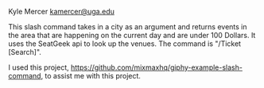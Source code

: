 Kyle Mercer
kamercer@uga.edu

This slash command takes in a city as an argument and returns events in the area that are happening on the current day and are under 100 Dollars.
It uses the SeatGeek api to look up the venues.
The command is "/Ticket [Search]".

I used this project, https://github.com/mixmaxhq/giphy-example-slash-command, to assist me with this project.

